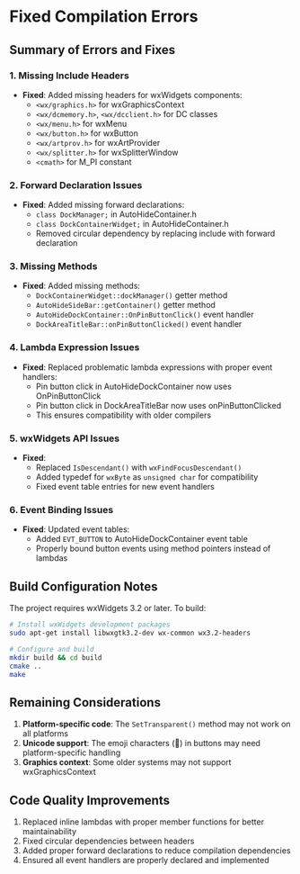 # Fixed Compilation Errors

## Summary of Errors and Fixes

### 1. Missing Include Headers
- **Fixed**: Added missing headers for wxWidgets components:
  - `<wx/graphics.h>` for wxGraphicsContext
  - `<wx/dcmemory.h>`, `<wx/dcclient.h>` for DC classes  
  - `<wx/menu.h>` for wxMenu
  - `<wx/button.h>` for wxButton
  - `<wx/artprov.h>` for wxArtProvider
  - `<wx/splitter.h>` for wxSplitterWindow
  - `<cmath>` for M_PI constant

### 2. Forward Declaration Issues
- **Fixed**: Added missing forward declarations:
  - `class DockManager;` in AutoHideContainer.h
  - `class DockContainerWidget;` in AutoHideContainer.h
  - Removed circular dependency by replacing include with forward declaration

### 3. Missing Methods
- **Fixed**: Added missing methods:
  - `DockContainerWidget::dockManager()` getter method
  - `AutoHideSideBar::getContainer()` getter method
  - `AutoHideDockContainer::OnPinButtonClick()` event handler
  - `DockAreaTitleBar::onPinButtonClicked()` event handler

### 4. Lambda Expression Issues
- **Fixed**: Replaced problematic lambda expressions with proper event handlers:
  - Pin button click in AutoHideDockContainer now uses OnPinButtonClick
  - Pin button click in DockAreaTitleBar now uses onPinButtonClicked
  - This ensures compatibility with older compilers

### 5. wxWidgets API Issues
- **Fixed**: 
  - Replaced `IsDescendant()` with `wxFindFocusDescendant()`
  - Added typedef for `wxByte` as `unsigned char` for compatibility
  - Fixed event table entries for new event handlers

### 6. Event Binding Issues
- **Fixed**: Updated event tables:
  - Added `EVT_BUTTON` to AutoHideDockContainer event table
  - Properly bound button events using method pointers instead of lambdas

## Build Configuration Notes

The project requires wxWidgets 3.2 or later. To build:

```bash
# Install wxWidgets development packages
sudo apt-get install libwxgtk3.2-dev wx-common wx3.2-headers

# Configure and build
mkdir build && cd build
cmake ..
make
```

## Remaining Considerations

1. **Platform-specific code**: The `SetTransparent()` method may not work on all platforms
2. **Unicode support**: The emoji characters (📌) in buttons may need platform-specific handling
3. **Graphics context**: Some older systems may not support wxGraphicsContext

## Code Quality Improvements

1. Replaced inline lambdas with proper member functions for better maintainability
2. Fixed circular dependencies between headers
3. Added proper forward declarations to reduce compilation dependencies
4. Ensured all event handlers are properly declared and implemented
